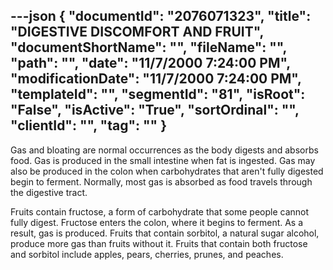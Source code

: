 ---json
{
  "documentId": "2076071323",
  "title": "DIGESTIVE DISCOMFORT AND FRUIT",
  "documentShortName": "",
  "fileName": "",
  "path": "",
  "date": "11/7/2000 7:24:00 PM",
  "modificationDate": "11/7/2000 7:24:00 PM",
  "templateId": "",
  "segmentId": "81",
  "isRoot": "False",
  "isActive": "True",
  "sortOrdinal": "",
  "clientId": "",
  "tag": ""
}
---

Gas and bloating are normal occurrences as the body digests and absorbs food. Gas is produced in the small intestine when fat is ingested. Gas may also be produced in the colon when carbohydrates that aren't fully digested begin to ferment. Normally, most gas is absorbed as food travels through the digestive tract. 

Fruits contain fructose, a form of carbohydrate that some people cannot fully digest. Fructose enters the colon, where it begins to ferment. As a result, gas is produced. Fruits that contain sorbitol, a natural sugar alcohol, produce more gas than fruits without it. Fruits that contain both fructose and sorbitol include apples, pears, 
cherries, prunes, and peaches.
